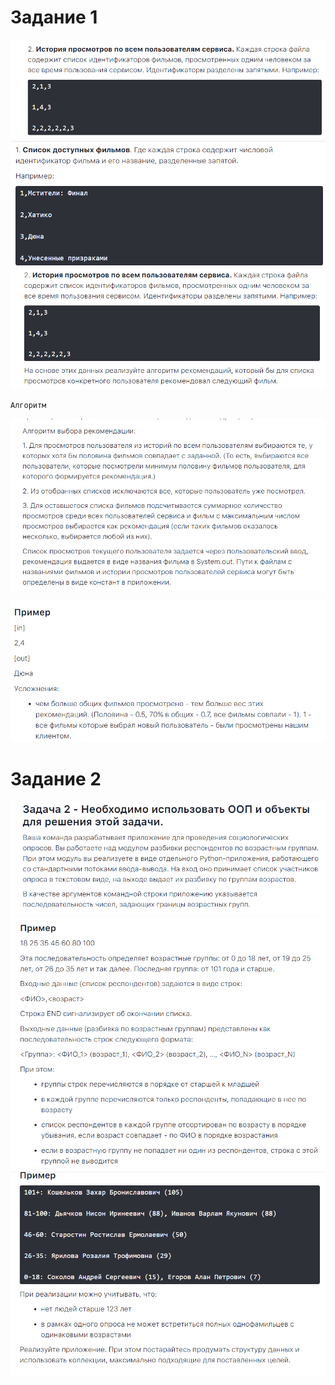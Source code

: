 # Задание 1
![img.png](media/img.png)
![img_1.png](media/img_1.png)
![img_2.png](media/img_2.png)
```
Алгоритм
```
![img_3.png](media/img_3.png)

![img_4.png](media/img_4.png)

# Задание 2
![img_5.png](media/img_5.png)
![img_6.png](media/img_6.png)
![img_7.png](media/img_7.png)